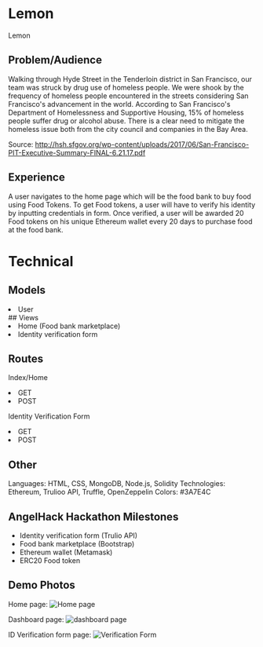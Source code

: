 # Lemon
Lemon
​
## Problem/Audience
Walking through Hyde Street in the Tenderloin district in San Francisco, our team was struck by drug use of homeless people. We were shook by the frequency of homeless people encountered in the streets considering San Francisco's advancement in the world. According to San Francisco's Department of Homelessness and Supportive Housing, 15% of homeless people suffer drug or alcohol abuse. There is a clear need to mitigate the homeless issue both from the city council and companies in the Bay Area.

Source: http://hsh.sfgov.org/wp-content/uploads/2017/06/San-Francisco-PIT-Executive-Summary-FINAL-6.21.17.pdf

## Experience
A user navigates to the home page which will be the food bank to buy food using Food Tokens. To get Food tokens, a user will have to verify his identity by inputting credentials in form. Once verified, a user will be awarded 20 Food tokens on his unique Ethereum wallet every 20 days to purchase food at the food bank.

# Technical
## Models

<li>User</li>
​
## Views
<li>Home (Food bank marketplace)</li>
<li>Identity verification form </li>

## Routes

Index/Home

<li>GET</li>
<li>POST</li>

Identity Verification Form

<li>GET</li>
<li>POST</li>

## Other

Languages: HTML, CSS, MongoDB, Node.js, Solidity
Technologies: Ethereum, Trulioo API, Truffle, OpenZeppelin
Colors: #3A7E4C
​
## AngelHack Hackathon Milestones
- Identity verification form (Trulio API)
- Food bank marketplace (Bootstrap)
- Ethereum wallet (Metamask)
- ERC20 Food token
​
## Demo Photos

Home page:
![Home page](home.png)

Dashboard page:
![dashboard page](dashboard.png)

ID Verification form page:
![Verification Form](IDVerify.png)
